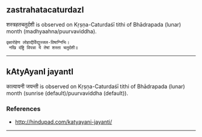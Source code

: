 ## zastrahatacaturdazI
शस्त्रहतचतुर्दशी is observed on Kṛṣṇa-Caturdaśī tithi of Bhādrapada (lunar) month (madhyaahna/puurvaviddha).



```
वृक्षारोहेण लोहाद्यैर्विद्युज्जल-विषाग्निभिः।
 नखि दंष्ट्रि विपन्ना ये तेषां शस्ता चतुर्दशी॥
```

---
## kAtyAyanI jayantI
कात्यायनी जयन्ती is observed on Kṛṣṇa-Caturdaśī tithi of Bhādrapada (lunar) month (sunrise (default)/puurvaviddha (default)).


### References
* http://hindupad.com/katyayani-jayanti/


---
